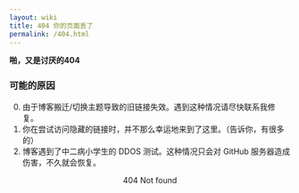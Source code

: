 ```yaml
---
layout: wiki
title: 404 你的页面丢了
permalink: /404.html
---
```



**啪，又是讨厌的404**

### 可能的原因

0. 由于博客搬迁/切换主题导致的旧链接失效。遇到这种情况请尽快联系我修复。
1. 你在尝试访问隐藏的链接时，并不那么幸运地来到了这里。（告诉你，有很多的）
2. 博客遇到了中二病小学生的 DDOS 测试。这种情况只会对 GitHub 服务器造成伤害，不久就会恢复。


<center>
 404 Not found
<center/>